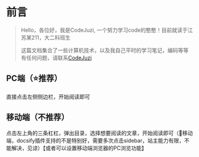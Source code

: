 # 前言

> Hello，各位好，我是CodeJuzi, 一个努力学习code的憨憨！目前就读于江苏某211，大二科班生
>
> 这篇文档集合了一些计算机技术，以及我自己平时的学习笔记，编码等等
> 有任何问题，请联系[CodeJuzi](/ABOUTME.md#🔗link)

## PC端（⭐️推荐）
直接点击左侧侧边栏，开始阅读即可

## 移动端（不推荐）
点击左上角的三条杠杠，弹出目录，选择想要阅读的文章，开始阅读即可（📢移动端，docsify插件支持的不是特别好，需要多次点击sidebar，站主能力有限，不能解决，见谅）【或者可以设置移动端浏览器的PC浏览功能】